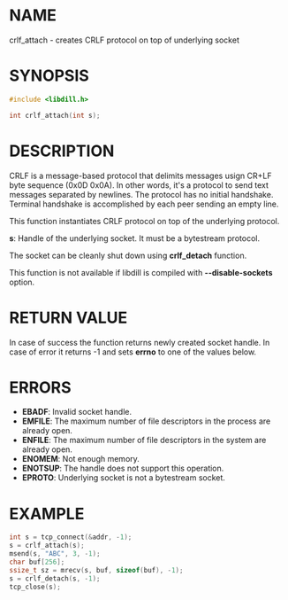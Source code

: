 # NAME

crlf_attach - creates CRLF protocol on top of underlying socket

# SYNOPSIS

```c
#include <libdill.h>

int crlf_attach(int s);
```

# DESCRIPTION

CRLF is a message-based protocol that delimits messages usign CR+LF byte sequence (0x0D 0x0A). In other words, it's a protocol to send text messages separated by newlines. The protocol has no initial handshake. Terminal handshake is accomplished by each peer sending an empty line.

This function instantiates CRLF protocol on top of the underlying protocol.

**s**: Handle of the underlying socket. It must be a bytestream protocol.


The socket can be cleanly shut down using **crlf_detach** function.

This function is not available if libdill is compiled with **--disable-sockets** option.

# RETURN VALUE

In case of success the function returns newly created socket handle. In case of error it returns -1 and sets **errno** to one of the values below.

# ERRORS

* **EBADF**: Invalid socket handle.
* **EMFILE**: The maximum number of file descriptors in the process are already open.
* **ENFILE**: The maximum number of file descriptors in the system are already open.
* **ENOMEM**: Not enough memory.
* **ENOTSUP**: The handle does not support this operation.
* **EPROTO**: Underlying socket is not a bytestream socket.

# EXAMPLE

```c
int s = tcp_connect(&addr, -1);
s = crlf_attach(s);
msend(s, "ABC", 3, -1);
char buf[256];
ssize_t sz = mrecv(s, buf, sizeof(buf), -1);
s = crlf_detach(s, -1);
tcp_close(s);
```
